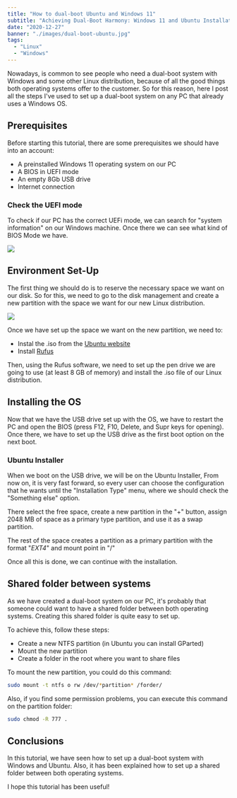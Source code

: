 ```yaml
---
title: "How to dual-boot Ubuntu and Windows 11"
subtitle: "Achieving Dual-Boot Harmony: Windows 11 and Ubuntu Installation Guide"
date: "2020-12-27"
banner: "./images/dual-boot-ubuntu.jpg"
tags:
  - "Linux"
  - "Windows"
---
```


Nowadays, is common to see people who need a dual-boot system with Windows and some other Linux distribution, because of all the good things both operating systems offer to the customer. So for this reason, here I post all the steps I've used to set up a dual-boot system on any PC that already uses a Windows OS.

## Prerequisites

Before starting this tutorial, there are some prerequisites we should have into an account:

- A preinstalled Windows 11 operating system on our PC
- A BIOS in UEFI mode
- An empty 8Gb USB drive
- Internet connection

### Check the UEFI mode

To check if our PC has the correct UEFi mode, we can search for "system information" on our Windows machine. Once there we can see what kind of BIOS Mode we have.

![](/images/uefi-mode.png)

## Environment Set-Up

The first thing we should do is to reserve the necessary space we want on our disk. So for this, we need to go to the disk management and create a new partition with the space we want for our new Linux distribution.

![](/images/dual_boot_disk_layout.gif)

Once we have set up the space we want on the new partition, we need to:

- Instal the .iso from the [Ubuntu website](https://ubuntu.com/download/desktop)
- Install [Rufus](https://rufus.ie/es/)

Then, using the Rufus software, we need to set up the pen drive we are going to use (at least 8 GB of memory) and install the .iso file of our Linux distribution.

## Installing the OS

Now that we have the USB drive set up with the OS, we have to restart the PC and open the BIOS (press F12, F10, Delete, and Supr keys for opening). Once there, we have to set up the USB drive as the first boot option on the next boot.

### Ubuntu Installer

When we boot on the USB drive, we will be on the Ubuntu Installer, From now on, it is very fast forward, so every user can choose the configuration that he wants until the "Installation Type" menu, where we should check the "Something else" option.

There select the free space, create a new partition in the "+" button, assign 2048 MB of space as a primary type partition, and use it as a swap partition.

The rest of the space creates a partition as a primary partition with the format "_EXT4_" and mount point in "/"

Once all this is done, we can continue with the installation.

## Shared folder between systems

As we have created a dual-boot system on our PC, it's probably that someone could want to have a shared folder between both operating systems. Creating this shared folder is quite easy to set up.

To achieve this, follow these steps:

- Create a new NTFS partition (in Ubuntu you can install GParted)
- Mount the new partition
- Create a folder in the root where you want to share files

To mount the new partition, you could do this command:

```bash
sudo mount -t ntfs o rw /dev/*partition* /forder/
```

Also, if you find some permission problems, you can execute this command on the partition folder:

```bash
sudo chmod -R 777 .
```

## Conclusions

In this tutorial, we have seen how to set up a dual-boot system with Windows and Ubuntu. Also, it has been explained how to set up a shared folder between both operating systems.

I hope this tutorial has been useful!
